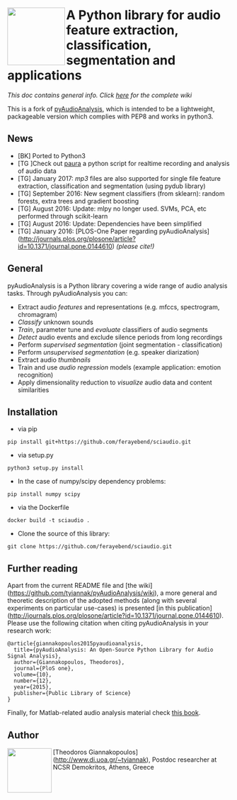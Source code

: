 
# <img src="icon.png" align="left" height="130"/> A Python library for audio feature extraction, classification, segmentation and applications

*This doc contains general info. Click [here](https://github.com/tyiannak/pyAudioAnalysis/wiki) for the complete wiki*

This is a fork of [pyAudioAnalysis](https://github.com/tyiannak/pyAudioAnalysis/), which is intended to be a lightweight, packageable version which complies with PEP8 and works in python3.

## News
 * [BK] Ported to Python3 
 * [TG ]Check out [paura](https://github.com/tyiannak/paura) a python script for realtime recording and analysis of audio data
 * [TG] January 2017: *mp3* files are also supported for single file feature extraction, classification and segmentation (using pydub library)
 * [TG] September 2016: New segment classifiers (from sklearn): random forests, extra trees and gradient boosting
 * [TG] August 2016: Update: mlpy no longer used. SVMs, PCA, etc performed through scikit-learn 
 * [TG] August 2016: Update: Dependencies have been simplified 
 * [TG] January 2016: [PLOS-One Paper regarding pyAudioAnalysis] (http://journals.plos.org/plosone/article?id=10.1371/journal.pone.0144610) *(please cite!)*

## General
pyAudioAnalysis is a Python library covering a wide range of audio analysis tasks. Through pyAudioAnalysis you can:
 * Extract audio *features* and representations (e.g. mfccs, spectrogram, chromagram)
 * *Classify* unknown sounds
 * *Train*, parameter tune and *evaluate* classifiers of audio segments
 * *Detect* audio events and exclude silence periods from long recordings
 * Perform *supervised segmentation* (joint segmentation - classification)
 * Perform *unsupervised segmentation* (e.g. speaker diarization)
 * Extract audio *thumbnails*
 * Train and use *audio regression* models (example application: emotion recognition)
 * Apply dimensionality reduction to *visualize* audio data and content similarities

## Installation
 * via pip
 ```
 pip install git+https://github.com/ferayebend/sciaudio.git
 ```
 * via setup.py
 ```
 python3 setup.py install 
 ``` 
 * In the case of numpy/scipy dependency problems:
 ```
 pip install numpy scipy
 ```
 * via the Dockerfile
 ```
 docker build -t sciaudio .
 ```
 * Clone the source of this library: 
 ```
 git clone https://github.com/ferayebend/sciaudio.git
 ```

## Further reading
Apart from the current README file and [the wiki] (https://github.com/tyiannak/pyAudioAnalysis/wiki), a more general and theoretic description of the adopted methods (along with several experiments on particular use-cases) is presented [in this publication] (http://journals.plos.org/plosone/article?id=10.1371/journal.pone.0144610). Please use the following citation when citing pyAudioAnalysis in your research work:
```
@article{giannakopoulos2015pyaudioanalysis,
  title={pyAudioAnalysis: An Open-Source Python Library for Audio Signal Analysis},
  author={Giannakopoulos, Theodoros},
  journal={PloS one},
  volume={10},
  number={12},
  year={2015},
  publisher={Public Library of Science}
}
```

Finally, for Matlab-related audio analysis material check  [this book](http://www.amazon.com/Introduction-Audio-Analysis-MATLAB%C2%AE-Approach/dp/0080993885).

## Author
<img src="http://cgi.di.uoa.gr/~tyiannak/image.jpg" align="left" height="100"/>

[Theodoros Giannakopoulos] (http://www.di.uoa.gr/~tyiannak), 
Postdoc researcher at NCSR Demokritos, 
Athens,
Greece


